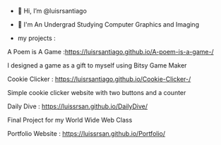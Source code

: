 - 👋 Hi, I’m @luisrsantiago
- 📓 I'm An Undergrad Studying Computer Graphics and Imaging


- my projects :
 

A Poem is A Game  :https://luisrsantiago.github.io/A-poem-is-a-game-/

I designed a game as a gift to myself using Bitsy Game Maker 

Cookie Clicker : https://luisrsantiago.github.io/Cookie-Clicker-/

Simple cookie clicker website with two buttons and a counter 

Daily Dive :  https://luissrsan.github.io/DailyDive/

Final Project for my World Wide Web Class 

Portfolio Website :   https://luissrsan.github.io/Portfolio/

